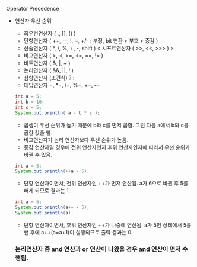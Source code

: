 Operator Precedence

- 연산자 우선 순위

  - 최우선연산자 ( ., [], () )
  - 단항연산자 ( ++, --, !, ~, +/- : 부정, bit 변환 > 부호 > 증감 )
  - 산술연산자 ( *, /, %, +, -, shift ) < 시프트연산자 ( >>, <<, >>> ) >
  - 비교연산자 ( >, <, >=, <=, ==, != )
  - 비트연산자 ( &, |, ~ )
  - 논리연산자 ( &&, ||, ! )
  - 삼항연산자 (조건식) ? :
  - 대입연산자 =, *=, /=, %=, +=, -=

  ```java
  int a = 5;
  int b = 10;
  int c = 5;
  System.out.println( a - b * c );
  ```

  - 곱셈이 우선 순위가 높기 때문에 b와 c를 먼저 곱함. 그런 다음 a에서 b와 c를 곱한 값을 뺌.
  - 비교연산자가 논리 연산자보다 우선 순위가 높음.
  - 증감 연산자일 경우에 전위 연산자인지 후위 연산자인지에 따라서 우선 순위가 바뀔 수 있음.

  ```java
  int a = 5;
  System.out.println(++a - 5);
  ```

  - 단항 연산자이면서, 전위 연산자인 ++가 먼저 연산됨. a가 6으로 바뀐 후 5를 빼게 되므로 결과는 1.

  ```java
  int a = 5;
  System.out.println(a++ - 5);
  System.out.println(a);
  ```

  - 단항 연산자이면서, 후위 연산자인 ++가 나중에 연산됨. a가 5인 상태에서 5를 뺀 후에 a++(a=a+1)이 실행되므로 출력 결과는 0

  ### 논리연산자 중 and 연산과 or 연산이 나왔을 경우 and 연산이 먼저 수행됨.